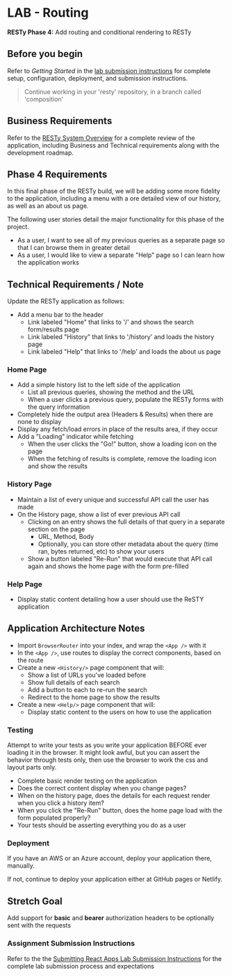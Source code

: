 # LAB - Routing

**RESTy Phase 4:** Add routing and conditional rendering to RESTy

## Before you begin

Refer to *Getting Started*  in the [lab submission instructions](../../reference/submission-instructions/labs/README.md) for complete setup, configuration, deployment, and submission instructions.

> Continue working in your 'resty' repository, in a branch called 'composition'

## Business Requirements

Refer to the [RESTy System Overview](../../apps-and-libraries/resty/README.md) for a complete review of the application, including Business and Technical requirements along with the development roadmap.

## Phase 4 Requirements

In this final phase of the RESTy build, we will be adding some more fidelity to the application, including a menu with a ore detailed view of our history, as well as an about us page.

The following user stories detail the major functionality for this phase of the project.

- As a user, I want to see all of my previous queries as a separate page so that I can browse them in greater detail
- As a user, I would like to view a separate "Help" page so I can learn how the application works

## Technical Requirements / Note

Update the RESTy application as follows:

- Add a menu bar to the header
  - Link labeled "Home" that links to '/' and shows the search form/results page
  - Link labeled "History" that links to '/history' and loads the history page
  - Link labeled "Help" that links to '/help' and loads the about us page

### Home Page

- Add a simple history list to the left side of the application
  - List all previous queries, showing the method and the URL
  - When a user clicks a previous query, populate the RESTy forms with the query information
- Completely hide the output area (Headers & Results) when there are none to display
- Display any fetch/load errors in place of the results area, if they occur
- Add a "Loading" indicator while fetching
  - When the user clicks the "Go!" button, show a loading icon on the page
  - When the fetching of results is complete, remove the loading icon and show the results

### History Page

- Maintain a list of every unique and successful API call the user has made
- On the History page, show a list of ever previous API call
  - Clicking on an entry shows the full details of that query in a separate section on the page
    - URL, Method, Body
    - Optionally, you can store other metadata about the query (time ran, bytes returned, etc) to show your users
  - Show a button labeled "Re-Run" that would execute that API call again and shows the home page with the form pre-filled

### Help Page

- Display static content detailing how a user should use the ReSTY application

## Application Architecture Notes

- Import `BrowserRouter` into your index, and wrap the `<App />` with it
- In the `<App />`, use routes to display the correct components, based on the route
- Create a new `<History/>` page component that will:
  - Show a list of URLs you've loaded before
  - Show full details of each search
  - Add a button to each to re-run the search
  - Redirect to the home page to show the results
- Create a new `<Help/>` page component that will:
  - Display static content to the users on how to use the application

### Testing

Attempt to write your tests as you write your application BEFORE ever loading it in the browser. It might look awful, but you can assert the behavior through tests only, then use the browser to work the css and layout parts only.

- Complete basic render testing on the application
- Does the correct content display when you change pages?
- When on the history page, does the details for each request render when you click a history item?
- When you click the "Re-Run" button, does the home page load with the form populated properly?
- Your tests should be asserting everything you do as a user

### Deployment

If you have an AWS or an Azure account, deploy your application there, manually.

If not, continue to deploy your application either at GitHub pages or Netlify.

## Stretch Goal

Add support for **basic** and **bearer** authorization headers to be optionally sent with the requests

### Assignment Submission Instructions

Refer to the the [Submitting React Apps Lab Submission Instructions](../../reference/submission-instructions/labs/react-apps.md) for the complete lab submission process and expectations
